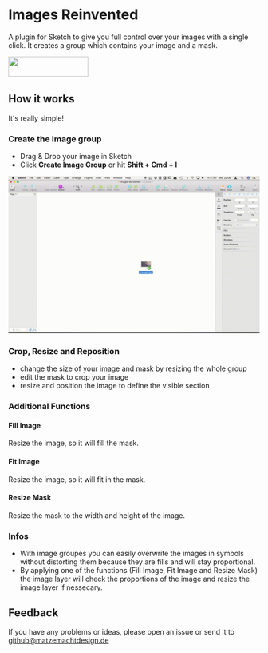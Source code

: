 # Images Reinvented
A plugin for Sketch to give you full control over your images with a single click. It creates a group which contains your image and a mask.

<a href="http://bit.ly/SketchRunnerWebsite">
  <img height="40" width="160"  src="http://bit.ly/RunnerBadgeBlue">
</a>

## How it works
It's really simple!

### Create the image group
- Drag & Drop your image in Sketch
- Click **Create Image Group** or hit **Shift + Cmd + I**

![Create Image Group GIF](/Docs/create-image-group.gif)

### Crop, Resize and Reposition
- change the size of your image and mask by resizing the whole group
- edit the mask to crop your image
- resize and position the image to define the visible section

### Additional Functions
#### Fill Image
Resize the image, so it will fill the mask.

#### Fit Image
Resize the image, so it will fit in the mask.

#### Resize Mask
Resize the mask to the width and height of the image.

### Infos
- With image groupes you can easily overwrite the images in symbols without distorting them because they are fills and will stay proportional.
- By applying one of the functions (Fill Image, Fit Image and Resize Mask) the image layer will check the proportions of the image and resize the image layer if nessecary.

## Feedback

If you have any problems or ideas, please open an issue or send it to github@matzemachtdesign.de

